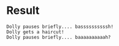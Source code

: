 # Result

```
Dolly pauses briefly.... bassssssssssh!
Dolly gets a haircut!
Dolly pauses briefly.... baaaaaaaaaah?

```
